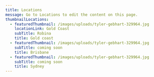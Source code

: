 ```yaml
---
title: Locations
message: Go to Locations to edit the content on this page.
thumbnailLocations:
  - featuredThumbnail: /images/uploads/tyler-gebhart-329964.jpg
    locationLink: Gold Coast
    subTitle: Robina
    title: Gold coast
  - featuredThumbnail: /images/uploads/tyler-gebhart-329964.jpg
    subTitle: coming soon
    title: Brisbane
  - featuredThumbnail: /images/uploads/tyler-gebhart-329964.jpg
    subTitle: coming soon
    title: Sydney
---
```


